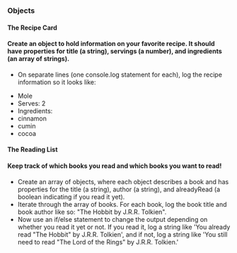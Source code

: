 ### Objects

#### The Recipe Card

#### Create an object to hold information on your favorite recipe. It should have properties for title (a string), servings (a number), and ingredients (an array of strings).
* On separate lines (one console.log statement for each), log the recipe information so it looks like:
- Mole
- Serves: 2
- Ingredients:
- cinnamon
- cumin
- cocoa


#### The Reading List

#### Keep track of which books you read and which books you want to read!

* Create an array of objects, where each object describes a book and has properties for the title (a string), author (a string), and alreadyRead (a boolean indicating if you read it yet).
* Iterate through the array of books. For each book, log the book title and book author like so: "The Hobbit by J.R.R. Tolkien".
* Now use an if/else statement to change the output depending on whether you read it yet or not. If you read it, log a string like 'You already read "The Hobbit" by J.R.R. Tolkien', and if not, log a string like 'You still need to read "The Lord of the Rings" by J.R.R. Tolkien.'
